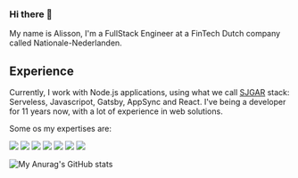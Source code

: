 ### Hi there 👋
  My name is Alisson, I'm a FullStack Engineer at a FinTech Dutch company called Nationale-Nederlanden.
  
  ## Experience
  Currently, I work with Node.js applications, using what we call [SJGAR](https://www.sjgarstack.org/) stack: Serveless, Javascripot, Gatsby, AppSync and React.
  I've being a developer for 11 years now, with a lot of experience in web solutions.
  
  Some os my expertises are:
  
  ![](https://img.shields.io/badge/Code-React-informational?style=flat-square&logo=react&logoColor=white&color=0969da)
  ![](https://img.shields.io/badge/Code-JavaScript-informational?style=flat-square&logo=JavaScript&logoColor=white&color=0969da)
  ![](https://img.shields.io/badge/Code-TypeScript-informational?style=flat-square&logo=TypeScript&logoColor=white&color=0969da)
  ![](https://img.shields.io/badge/Code-CSharp-informational?style=flat-square&logo=CSharp&logoColor=white&color=0969da)
  ![](https://img.shields.io/badge/Code-Delphi-informational?style=flat-square&logo=Delphi&logoColor=white&color=0969da)
  ![](https://img.shields.io/badge/Code-NodeJS-informational?style=flat-square&logo=NodeJS&logoColor=white&color=0969da)
  ![](https://img.shields.io/badge/Style-Sass-informational?style=flat-square&logo=Sass&logoColor=white&color=0969da)
 

![My Anurag's GitHub stats](https://github-readme-stats.vercel.app/api?username=alissonrubim&show_icons=true&theme=dracula&title_color=0969da&icon_color=8aacd3&border_radius=0&text_color=8a8a8a&bg_color=fff&hide_border=true)

<!--
**alissonrubim/alissonrubim** is a ✨ _special_ ✨ repository because its `README.md` (this file) appears on your GitHub profile.

Here are some ideas to get you started:

- 🔭 I’m currently working on ...
- 🌱 I’m currently learning ...
- 👯 I’m looking to collaborate on ...
- 🤔 I’m looking for help with ...
- 💬 Ask me about ...
- 📫 How to reach me: ...
- 😄 Pronouns: ...
- ⚡ Fun fact: ...
-->
